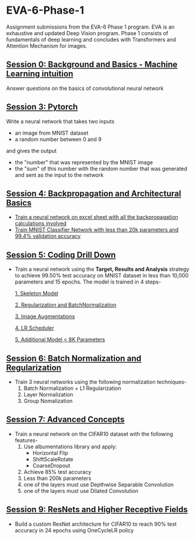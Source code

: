 # EVA-6-Phase-1
Assignment submissions from the EVA-6 Phase 1 program. EVA is an exhaustive and updated Deep Vision program. Phase 1 consists of fundamentals of deep learning and concludes with Transformers and Attention Mechanism for images.

## [Session 0: Background and Basics - Machine Learning intuition](Session_00)

Answer questions on the basics of convolutional neural network

## [Session 3: Pytorch](Session_03)

Write a neural network that takes two inputs
* an image from MNIST dataset
* a random number between 0 and 9

and gives the output
* the "number" that was represented by the MNIST image
* the "sum" of this number with the random number that was generated and sent as the input to the network

## [Session 4: Backpropagation and Architectural Basics](Session_04)

* [Train a neural network on excel sheet with all the backpropagation calculations involved](Session_04/Backpropagation_Calculations)
* [Train MNIST Classifier Network with less than 20k parameters and 99.4% validation accuracy](Session_04/Architectural_Basics)

## [Session 5: Coding Drill Down](Session_05)
* Train a neural network using the **Target, Results and Analysis** strategy to achieve 99.50% test accuracy on MNIST dataset in less than 10,000 parameters and 15 epochs. The model is trained in 4 steps-

     [1. Skeleton Model](Session_05/Model_01)

     [2. Regularization and BatchNormalization](Session_05/Model_02)

     [3. Image Augmentations](Session_05/Model_03)

     [4. LR Scheduler](Session_05/Model_04)
     
     [5. Additional Model < 8K Parameters](Model_05_Additional_Model)
     
## [Session 6: Batch Normalization and Regularization ](Session_06)
* Train 3 neural networks using the following normalization techniques-
     1. Batch Normalization + L1 Regularization
     2. Layer Normalization
     3. Group Nomalization

## [Session 7: Advanced Concepts](Session_07)
* Train a neural network on the CIFAR10 dataset with the following features-
     1. Use albumentations library and apply:
         - Horizontal Flip
         - ShiftScaleRotate
         - CoarseDropout
     2. Achieve 85% test accuracy
     3. Less than 200k parameters
     4. one of the layers must use Depthwise Separable Convolution
     5. one of the layers must use Dilated Convolution

## [Session 9: ResNets and Higher Receptive Fields](Session_09)
* Build a custom ResNet architecture for CIFAR10 to reach 90% test accuracy in 24 epochs using OneCycleLR policy

